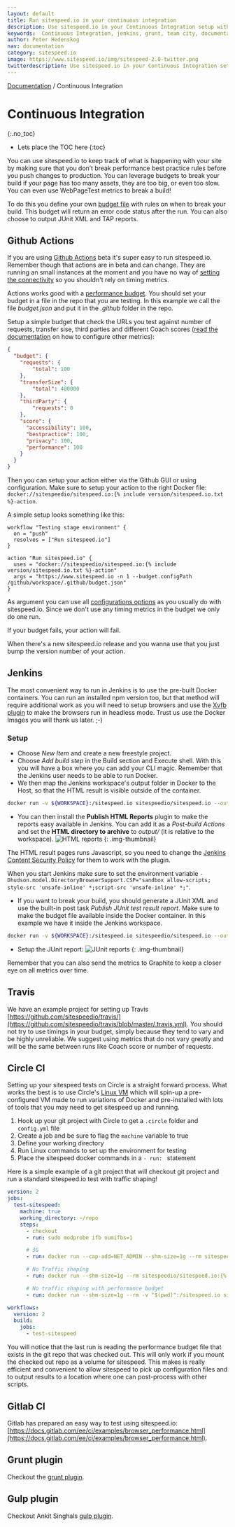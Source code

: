 ```yaml
---
layout: default
title: Run sitespeed.io in your continuous integration
description: Use sitespeed.io in your Continuous Integration setup with Jenkins, Grunt or Team City.
keywords:  Continuous Integration, jenkins, grunt, team city, documentation, web performance, sitespeed.io
author: Peter Hedenskog
nav: documentation
category: sitespeed.io
image: https://www.sitespeed.io/img/sitespeed-2.0-twitter.png
twitterdescription: Use sitespeed.io in your Continuous Integration setup.
---
```

[Documentation]({{site.baseurl}}/documentation/sitespeed.io/) / Continuous Integration

# Continuous Integration
{:.no_toc}


* Lets place the TOC here
{:toc}

You can use sitespeed.io to keep track of what is happening with your site by making sure that you don’t break performance best practice rules before you push changes to production. You can leverage budgets to break your build if your page has too many assets, they are too big, or even too slow. You can even use WebPageTest metrics to break a build!

To do this you define your own [budget file](../performance-budget/#the-budget-file) with rules on when to break your build. This budget will return an error code status after the run. You can also choose to output JUnit XML and TAP reports.

## Github Actions
If you are using [Github Actions](https://github.com/features/actions) beta it's super easy to run sitespeed.io. Remember though that actions are in beta and can change. They are running an small instances at the moment and you have no way of [setting the connectivity](/documentation/sitespeed.io/connectivity/) so you shouldn't rely on timing metrics. 

Actions works good with a [performance budget](documentation/sitespeed.io/performance-budget/). You should set your budget in a file in the repo that you are testing. In this example we call the file *budget.json* and put it in the *.github* folder in the repo.

Setup a simple budget that check the URLs you test against number of requests, transfer sise, third parties and different Coach scores ([read the documentation](/documentation/sitespeed.io/performance-budget/#full-example) on how to configure other metrics):

```json
{
  "budget": {
    "requests": {
        "total": 100
    },
    "transferSize": {
        "total": 400000
    },
    "thirdParty": {
        "requests": 0
    },
    "score": {
      "accessibility": 100,
      "bestpractice": 100,
      "privacy": 100,
      "performance": 100
    }
  }
}
```

Then you can setup your action either via the Github GUI or using configuration. Make sure to setup your action to the right Docker file: ```docker://sitespeedio/sitespeed.io:{% include version/sitespeed.io.txt %}-action```.

A simple setup looks something like this:

```shell
workflow "Testing stage environment" {
  on = "push"
  resolves = ["Run sitespeed.io"]
}

action "Run sitespeed.io" {
  uses = "docker://sitespeedio/sitespeed.io:{% include version/sitespeed.io.txt %}-action"
  args = "https://www.sitespeed.io -n 1 --budget.configPath /github/workspace/.github/budget.json"
}
```
As argument you can use all [configurations options](/documentation/sitespeed.io/configuration/#the-options) as you usually do with sitespeed.io. Since we don't use any timing metrics in the budget we only do one run.

If your budget fails, your action will fail.

When there's a new sitespeed.io release and you wanna use that you just bump the version number of your action.

## Jenkins
The most convenient way to run in Jenkins is to use the pre-built Docker containers. You can run an installed npm version too, but that method will require additional work as you will need to setup browsers and use the [Xvfb plugin](https://wiki.jenkins-ci.org/display/JENKINS/Xvfb+Plugin) to make the browsers run in headless mode. Trust us use the Docker Images you will thank us later. ;-)

### Setup
* Choose *New Item* and create a new freestyle project.
* Choose *Add build step* in the Build section and Execute shell. With this you will have a box where you can add your CLI magic. Remember that the Jenkins user needs to be able to run Docker.
* We then map the Jenkins workspace's output folder in Docker to the Host, so that the HTML result is visible outside of the container.

~~~bash
docker run -v ${WORKSPACE}:/sitespeed.io sitespeedio/sitespeed.io --outputFolder output https://www.sitespeed.io/ -n 1
~~~

* You can then install the **Publish HTML Reports** plugin to make the reports easy available in Jenkins. You can add it as a *Post-build Actions* and set the **HTML directory to archive** to *output/* (it is relative to the workspace).
![HTML reports]({{site.baseurl}}/img/html-publisher.png)
{: .img-thumbnail}

 The HTML result pages runs Javascript, so you need to change the [Jenkins Content Security Policy](https://wiki.jenkins-ci.org/display/JENKINS/Configuring+Content+Security+Policy) for them to work with the plugin.

 When you start Jenkins make sure to set the environment variable <code>-Dhudson.model.DirectoryBrowserSupport.CSP="sandbox allow-scripts; style-src 'unsafe-inline' *;script-src 'unsafe-inline' *;"</code>.

* If you want to break your build, you should generate a JUnit XML and use the built-in post task *Publish JUnit test result report*. Make sure to make the budget file available inside the Docker container. In this example we have it inside the Jenkins workspace.

~~~bash
docker run -v ${WORKSPACE}:/sitespeed.io sitespeedio/sitespeed.io --outputFolder output --budget.configPath /sitespeed.io/budget.json --budget.output junit https://www.sitespeed.io/ -n 1
~~~

* Setup the JUnit report:
![JUnit reports]({{site.baseurl}}/img/junit-report.png)
{: .img-thumbnail}

Remember that you can also send the metrics to Graphite to keep a closer eye on all metrics over time.

## Travis
We have an example project for setting up Travis [https://github.com/sitespeedio/travis/](https://github.com/sitespeedio/travis/blob/master/.travis.yml). You should not try to use timings in your budget, simply because they tend to vary and be highly unreliable. We suggest using metrics that do not vary greatly and will be the same between runs like Coach score or number of requests.

## Circle CI
Setting up your sitespeed tests on Circle is a straight forward process. What works the best is to use Circle's [Linux VM](https://circleci.com/build-environments/linux/) which will spin-up a pre-configured VM made to run variations of Docker and pre-installed with lots of tools that you may need to get sitespeed up and running.

1. Hook up your git project with Circle to get a `.circle` folder and `config.yml` file
1. Create a job and be sure to flag the `machine` variable to true
1. Define your working directory
1. Run Linux commands to set up the environment for testing
1. Place the sitespeed docker commands in a `- run: ` statement

Here is a simple example of a git project that will checkout git project and run a standard sitespeed.io test with traffic shaping!

```yaml
version: 2
jobs:
  test-sitespeed:
    machine: true
    working_directory: ~/repo
    steps:
      - checkout
      - run: sudo modprobe ifb numifbs=1

      # 3G
      - run: docker run --cap-add=NET_ADMIN --shm-size=1g --rm sitespeedio/sitespeed.io:{% include version/sitespeed.io.txt %} -c 3g --browsertime.connectivity.engine=throttle https://www.sitespeed.io/

      # No Traffic shaping
      - run: docker run --shm-size=1g --rm sitespeedio/sitespeed.io:{% include version/sitespeed.io.txt %} https://www.sitespeed.io/

      # No traffic shaping with performance budget
      - run: docker run --shm-size=1g --rm -v "$(pwd)":/sitespeed.io sitespeedio/sitespeed.io:{% include version/sitespeed.io.txt %} -n 3 --budget.configPath myBudget.json https://www.sitespeed.io/

workflows:
  version: 2
  build:
    jobs:
      - test-sitespeed
```

You will notice that the last run is reading the performance budget file that exists in the git repo that was checked out. This will only work if you mount the checked out repo as a volume for sitespeed. This makes is really efficient and convenient to allow sitespeed to pick up configuration files and to output results to a location where one can post-process with other scripts.

## Gitlab CI
Gitlab has prepared an easy way to test using sitespeed.io: [https://docs.gitlab.com/ee/ci/examples/browser_performance.html](https://docs.gitlab.com/ee/ci/examples/browser_performance.html). 

## Grunt plugin
Checkout the [grunt plugin](https://github.com/sitespeedio/grunt-sitespeedio).

## Gulp plugin
Checkout Ankit Singhals [gulp plugin](https://github.com/dreamzmaster/gulp-sitespeedio).
